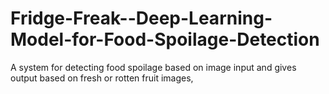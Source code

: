 # Fridge-Freak--Deep-Learning-Model-for-Food-Spoilage-Detection
A system for detecting food spoilage based on image input and  gives output based on fresh or rotten fruit images, 
